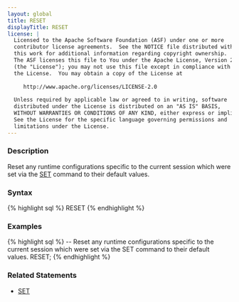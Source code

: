 ```yaml
---
layout: global
title: RESET
displayTitle: RESET
license: |
  Licensed to the Apache Software Foundation (ASF) under one or more
  contributor license agreements.  See the NOTICE file distributed with
  this work for additional information regarding copyright ownership.
  The ASF licenses this file to You under the Apache License, Version 2.0
  (the "License"); you may not use this file except in compliance with
  the License.  You may obtain a copy of the License at
 
     http://www.apache.org/licenses/LICENSE-2.0
 
  Unless required by applicable law or agreed to in writing, software
  distributed under the License is distributed on an "AS IS" BASIS,
  WITHOUT WARRANTIES OR CONDITIONS OF ANY KIND, either express or implied.
  See the License for the specific language governing permissions and
  limitations under the License.
---
```


### Description
Reset any runtime configurations specific to the current session which were set via the [SET](sql-ref-syntax-aux-conf-mgmt-set.html) command to their default values.

### Syntax
{% highlight sql %}
RESET
{% endhighlight %}


### Examples
{% highlight sql %}
-- Reset any runtime configurations specific to the current session which were set via the SET command to their default values.
RESET;
{% endhighlight %}

### Related Statements
- [SET](sql-ref-syntax-aux-conf-mgmt-set.html)

